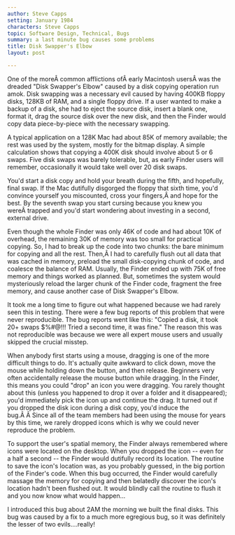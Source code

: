 ```yaml
---
author: Steve Capps
setting: January 1984
characters: Steve Capps
topic: Software Design, Technical, Bugs
summary: a last minute bug causes some problems
title: Disk Swapper's Elbow
layout: post

---
```


One of the moreÂ common afflictions ofÂ early Macintosh usersÂ was the dreaded "Disk Swapper's Elbow" caused by a disk copying operation run amok. Disk swapping was a necessary evil caused by having 400KB floppy disks, 128KB of RAM, and a single floppy drive. If a user wanted to make a backup of a disk, she had to eject the source disk, insert a blank one, format it, drag the source disk over the new disk, and then the Finder would copy data piece-by-piece with the necessary swapping.

  
  
  
  
A typical application on a 128K Mac had about 85K of memory available; the rest was used by the system, mostly for the bitmap display. A simple calculation shows that copying a 400K disk should involve about 5 or 6 swaps. Five disk swaps was barely tolerable, but, as early Finder users will remember, occasionally it would take well over 20 disk swaps.  
  
  
You'd start a disk copy and hold your breath during the fifth, and hopefully, final swap. If the Mac dutifully disgorged the floppy that sixth time, you'd convince yourself you miscounted, cross your fingers,Â and hope for the best. By the seventh swap you start cursing because you knew you wereÂ trapped and you'd start wondering about investing in a second, external drive.  
  
  
Even though the whole Finder was only 46K of code and had about 10K of overhead, the remaining 30K of memory was too small for practical copying. So, I had to break up the code into two chunks: the bare minimum for copying and all the rest. Then,Â I had to carefully flush out all data that was cached in memory, preload the small disk-copying chunk of code, and coalesce the balance of RAM. Usually, the Finder ended up with 75K of free memory and things worked as planned. But, sometimes the system would mysteriously reload the larger chunk of the Finder code, fragment the free memory, and cause another case of Disk Swapper's Elbow.  
  
  
It took me a long time to figure out what happened because we had rarely seen this in testing. There were a few bug reports of this problem that were never reproducible. The bug reports went like this: "Copied a disk, it took 20+ swaps $%#@!!! Tried a second time, it was fine." The reason this was not reproducible was because we were all expert mouse users and usually skipped the crucial misstep.  
  
  
When anybody first starts using a mouse, dragging is one of the more difficult things to do. It's actually quite awkward to click down, move the mouse while holding down the button, and then release. Beginners very often accidentally release the mouse button while dragging. In the Finder, this means you could "drop" an icon you were dragging. You rarely thought about this (unless you happened to drop it over a folder and it disappeared); you'd immediately pick the icon up and continue the drag. It turned out if you dropped the disk icon during a disk copy, you'd induce the bug.Â Â Since all of the team members had been using the mouse for years by this time, we rarely dropped icons which is why we could never reproduce the problem.  
  
  
To support the user's spatial memory, the Finder always remembered where icons were located on the desktop. When you dropped the icon -- even for a half a second -- the Finder would dutifully record its location. The routine to save the icon's location was, as you probably guessed, in the big portion of the Finder's code. When this bug occurred, the Finder would carefully massage the memory for copying and then belatedly discover the icon's location hadn't been flushed out. It would blindly call the routine to flush it and you now know what would happen...  
  
  
I introduced this bug about 2AM the morning we built the final disks. This bug was caused by a fix to a much more egregious bug, so it was definitely the lesser of two evils....really! 
